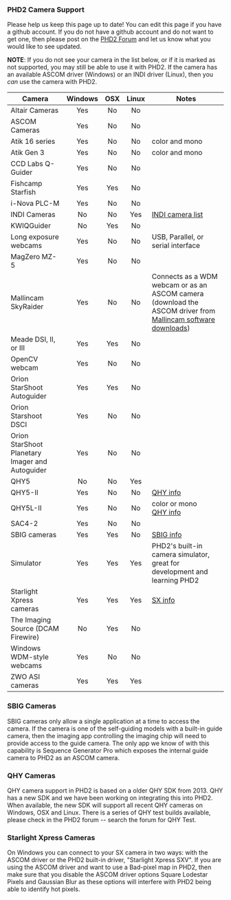 ### PHD2 Camera Support ###

Please help us keep this page up to date!  You can edit this page if you have a github account.  If you do not have a github account and do not want to get one, then please post on the [PHD2 Forum](https://groups.google.com/forum/?fromgroups=#!forum/open-phd-guiding) and let us know what you would like to see updated.

**NOTE**: If you do not see your camera in the list below, or if it is marked as not supported, you may still be able to use it with PHD2.  If the camera has an available ASCOM driver (Windows) or an INDI driver (Linux), then you _can_ use the camera with PHD2.

|Camera|Windows|OSX|Linux|Notes|
|------|:-----:|:-:|:---:|-----|
| Altair Cameras | Yes | No | No |  |
| ASCOM Cameras| Yes | No | No | |
| Atik 16 series | Yes | No | No | color and mono |
| Atik Gen 3  | Yes | No | No | color and mono |
| CCD Labs Q-Guider | Yes | No | No |  |
| Fishcamp Starfish | Yes | Yes | No |  |
| i-Nova PLC-M | Yes | No | No | |
| INDI Cameras|No|No|Yes| [INDI camera list](http://www.indilib.org/devices/ccds.html) |
| KWIQGuider | No | Yes | No |  |
| Long exposure webcams | Yes | No | No | USB, Parallel, or serial interface |
| MagZero MZ-5 | Yes | No | No |  |
| Mallincam SkyRaider | Yes | No | No | Connects as a WDM webcam or as an ASCOM camera (download the ASCOM driver from [Mallincam software downloads](http://www.mallincam.net/software-downloads.html)) |
| Meade DSI, II, or III | Yes | Yes | No |  |
| OpenCV webcam | Yes | No | No |  |
| Orion StarShoot Autoguider | Yes | Yes | No |  |
| Orion Starshoot DSCI | Yes | No | No |  |
| Orion StarShoot Planetary Imager and Autoguider | Yes | No | No |  |
| QHY5 | No | No | Yes | |
| QHY5-II | Yes | No | No | [QHY info](#qhy) |
| QHY5L-II | Yes | No | No | color or mono<br>[QHY info](#qhy) |
| SAC4-2 | Yes | No | No |  |
| SBIG cameras | Yes | Yes | No | [SBIG info](#sbig) |
| Simulator | Yes | Yes | Yes | PHD2's built-in camera simulator, great for development and learning PHD2 |
| Starlight Xpress cameras |Yes|Yes|Yes|[SX info](#sx)|
| The Imaging Source (DCAM Firewire) | No | Yes | No |  |
| Windows WDM-style webcams | Yes | No | No |  |
| ZWO ASI cameras| Yes | Yes | Yes | |

<a name=sbig></a>
### SBIG Cameras ###

SBIG cameras only allow a single application at a time to access the camera. If the camera is one of the self-guiding models with a built-in guide camera, then the imaging app controlling the imaging chip will need to provide access to the guide camera. The only app we know of with this capability is Sequence Generator Pro which exposes the internal guide camera to PHD2 as an ASCOM camera.

<a name=qhy></a>
### QHY Cameras ###
QHY camera support in PHD2 is based on a older QHY SDK from 2013. QHY has a new SDK and we have been working on integrating this into PHD2.  When available, the new SDK will support all recent QHY cameras on Windows, OSX and Linux. There is a series of QHY test builds available, please check in the PHD2 forum -- search the forum for QHY Test.

<a name=sx></a>
### Starlight Xpress Cameras ###
On Windows you can connect to your SX camera in two ways: with the ASCOM driver or the PHD2 built-in driver, "Starlight Xpress SXV".  If you are using the ASCOM driver and want to use a Bad-pixel map in PHD2, then make sure that you disable the ASCOM driver options Square Lodestar Pixels and Gaussian Blur as these options will interfere with PHD2 being able to identify hot pixels.
